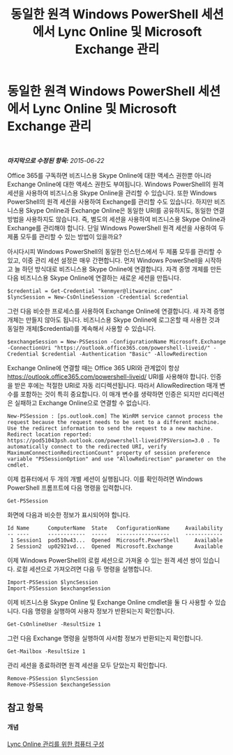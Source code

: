 ﻿---
title: 동일한 원격 Windows PowerShell 세션에서 Lync Online 및 Microsoft Exchange 관리
TOCTitle: 동일한 원격 Windows PowerShell 세션에서 Lync Online 및 Microsoft Exchange 관리
ms:assetid: 4eb4b5f0-f407-46bd-a2ac-a7ccbc387d51
ms:mtpsurl: https://technet.microsoft.com/ko-kr/library/Dn362787(v=OCS.15)
ms:contentKeyID: 56270232
ms.date: 08/10/2015
mtps_version: v=OCS.15
ms.translationtype: HT
---

# 동일한 원격 Windows PowerShell 세션에서 Lync Online 및 Microsoft Exchange 관리

 

_**마지막으로 수정된 항목:** 2015-06-22_

Office 365를 구독하면 비즈니스용 Skype Online에 대한 액세스 권한뿐 아니라 Exchange Online에 대한 액세스 권한도 부여됩니다. Windows PowerShell의 원격 세션을 사용하여 비즈니스용 Skype Online을 관리할 수 있습니다. 또한 Windows PowerShell의 원격 세션을 사용하여 Exchange를 관리할 수도 있습니다. 하지만 비즈니스용 Skype Online과 Exchange Online은 동일한 URI를 공유하지도, 동일한 연결 방법을 사용하지도 않습니다. 즉, 별도의 세션을 사용하여 비즈니스용 Skype Online과 Exchange를 관리해야 합니다. 단일 Windows PowerShell 원격 세션을 사용하여 두 제품 모두를 관리할 수 있는 방법이 있을까요?

아시다시피 Windows PowerShell의 동일한 인스턴스에서 두 제품 모두를 관리할 수 있고, 이중 관리 세션 설정은 매우 간편합니다. 먼저 Windows PowerShell을 시작하고 늘 하던 방식대로 비즈니스용 Skype Online에 연결합니다. 자격 증명 개체를 만든 다음 비즈니스용 Skype Online에 연결하는 새로운 세션을 만듭니다.

    $credential = Get-Credential "kenmyer@litwareinc.com"
    $lyncSession = New-CsOnlineSession -Credential $credential

그런 다음 비슷한 프로세스를 사용하여 Exchange Online에 연결합니다. 새 자격 증명 개체는 만들지 않아도 됩니다. 비즈니스용 Skype Online에 로그온할 때 사용한 것과 동일한 개체($credential)를 계속해서 사용할 수 있습니다.

    $exchangeSession = New-PSSession -ConfigurationName Microsoft.Exchange -ConnectionUri "https://outlook.office365.com/powershell-liveid/" -Credential $credential -Authentication "Basic" -AllowRedirection

Exchange Online에 연결할 때는 Office 365 URI와 관계없이 항상 https://outlook.office365.com/powershell-liveid/ URI를 사용해야 합니다. 인증을 받은 후에는 적절한 URI로 자동 리디렉션됩니다. 따라서 AllowRedirection 매개 변수를 포함하는 것이 특히 중요합니다. 이 매개 변수를 생략하면 인증은 되지만 리디렉션은 실패하고 Exchange Online으로 연결할 수 없습니다.

    New-PSSession : [ps.outlook.com] The WinRM service cannot process the request because the request needs to be sent to a different machine. Use the redirect information to send the request to a new machine.  Redirect location reported: https://pod51043psh.outlook.com/powershell-liveid?PSVersion=3.0 . To automatically connect to the redirected URI, verify  MaximumConnectionRedirectionCount" property of session preference variable "PSSessionOption" and use "AllowRedirection" parameter on the cmdlet.

이제 컴퓨터에서 두 개의 개별 세션이 실행됩니다. 이를 확인하려면 Windows PowerShell 프롬프트에 다음 명령을 입력합니다.

    Get-PSSession

화면에 다음과 비슷한 정보가 표시되어야 합니다.

    Id Name      ComputerName  State   ConfigurationName     Availability
    -- ----      ------------  -----   -----------------     ------------
     1 Session1  pod510w43...  Opened  Microsoft.PowerShell     Available
     2 Session2  up02921vd...  Opened  Microsoft.Exchange       Available

이제 Windows PowerShell의 로컬 세션으로 가져올 수 있는 원격 세션 쌍이 있습니다. 로컬 세션으로 가져오려면 다음 두 명령을 실행합니다.

    Import-PSSession $lyncSession
    Import-PSSession $exchangeSession

이제 비즈니스용 Skype Online 및 Exchange Online cmdlet을 둘 다 사용할 수 있습니다. 다음 명령을 실행하여 사용자 정보가 반환되는지 확인합니다.

    Get-CsOnlineUser -ResultSize 1

그런 다음 Exchange 명령을 실행하여 사서함 정보가 반환되는지 확인합니다.

    Get-Mailbox -ResultSize 1

관리 세션을 종료하려면 원격 세션을 모두 닫았는지 확인합니다.

    Remove-PSSession $lyncSession
    Remove-PSSession $exchangeSession

## 참고 항목

#### 개념

[Lync Online 관리를 위한 컴퓨터 구성](configuring-your-computer-for-skype-for-business-online-management.md)

